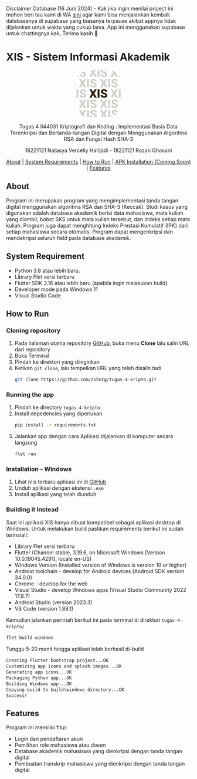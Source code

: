 Disclaimer Database (16 Juni 2024) - Kak jika ingin menilai project ini mohon beri tau kami di WA [sini](https://wa.me/6285263230939) agar kami bisa menjalankan kembali databasenya di supabase yang biasanya terpause akibat appnya tidak dijalankan untuk waktu yang cukup lama. App ini menggunakan supabase untuk chattingnya kak, Terima kasih 🙏

# XIS - Sistem Informasi Akademik

<center>

  ![alt text](/assets/icon.png "XIS Icon")
</center>
  
<p align="center">
Tugas 4 II44031 Kriptografi dan Koding : Implementasi Basis Data Terenkripsi dan Bertanda-tangan Digital dengan Menggunakan Algoritma RSA dan Fungsi Hash SHA-3
</p>

<p align="center">
18221121 Natasya Vercelly Harijadi - 18221121 Rozan Ghosani
</p>

<p align="center">
  <a href="#about">About</a> |
  <a href="#system-requirement">System Requirements</a> |
  <a href="#how-to-run">How to Run</a> |
  <a href="#apk-installation">APK Installation (Coming Soon)</a> |
  <a href="#features">Features</a>
</p>

## About
Program ini merupakan program yang mengimplementasi tanda tangan digital menggunakan algoritma RSA dan SHA-3 (Keccak). Studi kasus yang digunakan adalah database akademik berisi data mahasiswa, mata kuliah yang diambil, bobot SKS untuk mata kuliah tersebut, dan indeks setiap mata kuliah. Program juga dapat menghitung Indeks Prestasi Kumulatif (IPK) dari setiap mahasiswa secara otomatis. Program dapat mengenkripsi dan mendekripsi seluruh field pada database akademik. 

## System Requirement

- Python 3.8 atau lebih baru.
- Library Flet versi terbaru
- Flutter SDK 3.16 atau lebih baru (apabila ingin melakukan build)
- Developer mode pada Windows 11
- Visual Studio Code

## How to Run
### Cloning repository
1. Pada halaman utama repository [GitHub](https://github.com/zshnrg/tugas-4-kripto), buka menu **Clone** lalu salin URL dari repository
2. Buka Terminal
3. Pindah ke direktori yang diinginkan
4. Ketikan `git clone`, lalu tempelkan URL yang telah disalin tadi 
   ```sh
   git clone https://github.com/zshnrg/tugas-4-kripto.git
   ```

### Running the app
1. Pindah ke directory `tugas-4-kripto`
2. Install depedencies yang diperlukan
   ```sh
   pip install -r requirements.txt
   ```
3. Jalankan app dengan cara 
    Aplikasi dijalankan di komputer secara langsung
    ```sh
    flet run
    ```

### Installation - Windows

1. Lihat rilis terbaru aplikasi ini di [GitHub](https://github.com/zshnrg/tugas-4-kripto/releases)
2. Unduh aplikasi dengan ekstensi `.exe`
3. Install aplikasi yang telah diunduh

### Building it Instead
Saat ini aplikasi XIS hanya dibuat kompatibel sebagai aplikasi desktop di Windows. Untuk melakukan build pastikan requirements berikut ini sudah terinstall:

- Library Flet versi terbaru
- Flutter (Channel stable, 3.19.6, on Microsoft Windows [Version 10.0.19045.4291], locale en-US)
- Windows Version (Installed version of Windows is version 10 or higher)
- Android toolchain - develop for Android devices (Android SDK version 34.0.0)
- Chrome - develop for the web
- Visual Studio - develop Windows apps (Visual Studio Community 2022 17.9.7)
- Android Studio (version 2023.3)
- VS Code (version 1.89.1)

Kemudian jalankan perintah berikut ini pada terminal di direktori `tugas-4-kripto/`

```sh
flet build windows
```

Tunggu 5-20 menit hingga aplikasi telah berhasil di-build

```
Creating Flutter bootstrap project...OK
Customizing app icons and splash images...OK
Generating app icons...OK
Packaging Python app...OK
Building Windows app...OK
Copying build to build\windows directory...OK
Success!
```

## Features
Program ini memiliki fitur:
- Login dan pendaftaran akun
- Pemilihan role mahasiswa atau dosen
- Database akademik mahasiswa yang dienkripsi dengan tanda tangan digital
- Pembuatan transkrip mahasiswa yang dienkripsi dengan tanda tangan digital
